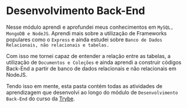 # Desenvolvimento Back-End

Nesse módulo aprendi e aprofundei meus conhecimentos em `MySQL, MongoDB e NodeJS`. Aprendi mais sobre a utilização de Frameworks populares como o `Express` e ainda estudei sobre `Banco de Dados Relacionais, não relacionais e tabelas.`

Com isso me tornei capaz de entender a relação entre as tabelas, a utilização de `Documentos e Coleções` e ainda aprendi a construir códigos Back-End a partir de banco de dados relacionais e não relacionais em NodeJS.

Tendo isso em mente, esta pasta contém todas as atividades de aprendizagem que desenvolvi ao longo do módulo de `Desenvolvimento Back-End` do curso da [Trybe](https://www.betrybe.com/).
